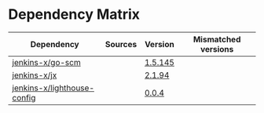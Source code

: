 # Dependency Matrix

Dependency | Sources | Version | Mismatched versions
---------- | ------- | ------- | -------------------
[jenkins-x/go-scm](https://github.com/jenkins-x/go-scm) |  | [1.5.145]() | 
[jenkins-x/jx](https://github.com/jenkins-x/jx) |  | [2.1.94](https://github.com/jenkins-x/jx/releases/tag/v2.1.94) | 
[jenkins-x/lighthouse-config](https://github.com/jenkins-x/lighthouse-config) |  | [0.0.4]() | 
